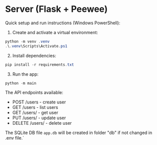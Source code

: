 # Server (Flask + Peewee)

Quick setup and run instructions (Windows PowerShell):

1. Create and activate a virtual environment:

```powershell
python -m venv .venv
.\.venv\Scripts\Activate.ps1
```

2. Install dependencies:

```powershell
pip install -r requirements.txt
```

3. Run the app:

```powershell
python -m main
```

The API endpoints available:

- POST /users - create user
- GET /users - list users
- GET /users/<id> - get user
- PUT /users/<id> - update user
- DELETE /users/<id> - delete user

The SQLite DB file `app.db` will be created in folder "db" if not changed in .env file.`
